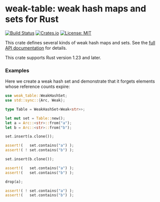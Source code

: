 # weak-table: weak hash maps and sets for Rust

[![Build Status](https://travis-ci.org/tov/weak-table-rs.svg?branch=master)](https://travis-ci.org/tov/weak-table-rs)
[![Crates.io](https://img.shields.io/crates/v/weak-table.svg?maxAge=2592000)](https://crates.io/crates/weak-table)
[![License: MIT](https://img.shields.io/badge/license-MIT-blue.svg)](LICENSE-MIT)

This crate defines several kinds of weak hash maps and sets. See 
the [full API documentation](http://docs.rs/weak-table/) for details.

This crate supports Rust version 1.23 and later.

### Examples

Here we create a weak hash set and demonstrate that it forgets elements
whose reference counts expire:

```rust
use weak_table::WeakHashSet;
use std::sync::{Arc, Weak};

type Table = WeakHashSet<Weak<str>>;

let mut set = Table::new();
let a = Arc::<str>::from("a");
let b = Arc::<str>::from("b");

set.insert(a.clone());

assert!(   set.contains("a") );
assert!( ! set.contains("b") );

set.insert(b.clone());

assert!(   set.contains("a") );
assert!(   set.contains("b") );

drop(a);

assert!( ! set.contains("a") );
assert!(   set.contains("b") );
```
